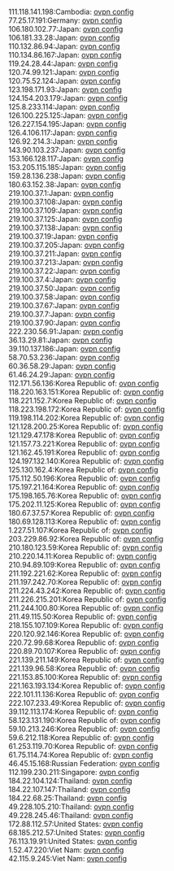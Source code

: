 111.118.141.198:Cambodia: [ovpn config](vpn/111_118_141_198.ovpn)  
77.25.17.191:Germany: [ovpn config](vpn/77_25_17_191.ovpn)  
106.180.102.77:Japan: [ovpn config](vpn/106_180_102_77.ovpn)  
106.181.33.28:Japan: [ovpn config](vpn/106_181_33_28.ovpn)  
110.132.86.94:Japan: [ovpn config](vpn/110_132_86_94.ovpn)  
110.134.86.167:Japan: [ovpn config](vpn/110_134_86_167.ovpn)  
119.24.28.44:Japan: [ovpn config](vpn/119_24_28_44.ovpn)  
120.74.99.121:Japan: [ovpn config](vpn/120_74_99_121.ovpn)  
120.75.52.124:Japan: [ovpn config](vpn/120_75_52_124.ovpn)  
123.198.171.93:Japan: [ovpn config](vpn/123_198_171_93.ovpn)  
124.154.203.179:Japan: [ovpn config](vpn/124_154_203_179.ovpn)  
125.8.233.114:Japan: [ovpn config](vpn/125_8_233_114.ovpn)  
126.100.225.125:Japan: [ovpn config](vpn/126_100_225_125.ovpn)  
126.227.154.195:Japan: [ovpn config](vpn/126_227_154_195.ovpn)  
126.4.106.117:Japan: [ovpn config](vpn/126_4_106_117.ovpn)  
126.92.214.3:Japan: [ovpn config](vpn/126_92_214_3.ovpn)  
143.90.103.237:Japan: [ovpn config](vpn/143_90_103_237.ovpn)  
153.166.128.117:Japan: [ovpn config](vpn/153_166_128_117.ovpn)  
153.205.115.185:Japan: [ovpn config](vpn/153_205_115_185.ovpn)  
159.28.136.238:Japan: [ovpn config](vpn/159_28_136_238.ovpn)  
180.63.152.38:Japan: [ovpn config](vpn/180_63_152_38.ovpn)  
219.100.37.1:Japan: [ovpn config](vpn/219_100_37_1.ovpn)  
219.100.37.108:Japan: [ovpn config](vpn/219_100_37_108.ovpn)  
219.100.37.109:Japan: [ovpn config](vpn/219_100_37_109.ovpn)  
219.100.37.125:Japan: [ovpn config](vpn/219_100_37_125.ovpn)  
219.100.37.138:Japan: [ovpn config](vpn/219_100_37_138.ovpn)  
219.100.37.19:Japan: [ovpn config](vpn/219_100_37_19.ovpn)  
219.100.37.205:Japan: [ovpn config](vpn/219_100_37_205.ovpn)  
219.100.37.211:Japan: [ovpn config](vpn/219_100_37_211.ovpn)  
219.100.37.213:Japan: [ovpn config](vpn/219_100_37_213.ovpn)  
219.100.37.22:Japan: [ovpn config](vpn/219_100_37_22.ovpn)  
219.100.37.4:Japan: [ovpn config](vpn/219_100_37_4.ovpn)  
219.100.37.50:Japan: [ovpn config](vpn/219_100_37_50.ovpn)  
219.100.37.58:Japan: [ovpn config](vpn/219_100_37_58.ovpn)  
219.100.37.67:Japan: [ovpn config](vpn/219_100_37_67.ovpn)  
219.100.37.7:Japan: [ovpn config](vpn/219_100_37_7.ovpn)  
219.100.37.90:Japan: [ovpn config](vpn/219_100_37_90.ovpn)  
222.230.56.91:Japan: [ovpn config](vpn/222_230_56_91.ovpn)  
36.13.29.81:Japan: [ovpn config](vpn/36_13_29_81.ovpn)  
39.110.137.186:Japan: [ovpn config](vpn/39_110_137_186.ovpn)  
58.70.53.236:Japan: [ovpn config](vpn/58_70_53_236.ovpn)  
60.36.58.29:Japan: [ovpn config](vpn/60_36_58_29.ovpn)  
61.46.24.29:Japan: [ovpn config](vpn/61_46_24_29.ovpn)  
112.171.56.136:Korea Republic of: [ovpn config](vpn/112_171_56_136.ovpn)  
118.220.163.151:Korea Republic of: [ovpn config](vpn/118_220_163_151.ovpn)  
118.221.152.7:Korea Republic of: [ovpn config](vpn/118_221_152_7.ovpn)  
118.223.198.172:Korea Republic of: [ovpn config](vpn/118_223_198_172.ovpn)  
119.198.114.202:Korea Republic of: [ovpn config](vpn/119_198_114_202.ovpn)  
121.128.200.25:Korea Republic of: [ovpn config](vpn/121_128_200_25.ovpn)  
121.129.47.178:Korea Republic of: [ovpn config](vpn/121_129_47_178.ovpn)  
121.157.73.221:Korea Republic of: [ovpn config](vpn/121_157_73_221.ovpn)  
121.162.45.191:Korea Republic of: [ovpn config](vpn/121_162_45_191.ovpn)  
124.197.132.140:Korea Republic of: [ovpn config](vpn/124_197_132_140.ovpn)  
125.130.162.4:Korea Republic of: [ovpn config](vpn/125_130_162_4.ovpn)  
175.112.50.196:Korea Republic of: [ovpn config](vpn/175_112_50_196.ovpn)  
175.197.21.164:Korea Republic of: [ovpn config](vpn/175_197_21_164.ovpn)  
175.198.165.76:Korea Republic of: [ovpn config](vpn/175_198_165_76.ovpn)  
175.202.11.125:Korea Republic of: [ovpn config](vpn/175_202_11_125.ovpn)  
180.67.37.57:Korea Republic of: [ovpn config](vpn/180_67_37_57.ovpn)  
180.69.128.113:Korea Republic of: [ovpn config](vpn/180_69_128_113.ovpn)  
1.227.51.107:Korea Republic of: [ovpn config](vpn/1_227_51_107.ovpn)  
203.229.86.92:Korea Republic of: [ovpn config](vpn/203_229_86_92.ovpn)  
210.180.123.59:Korea Republic of: [ovpn config](vpn/210_180_123_59.ovpn)  
210.220.14.11:Korea Republic of: [ovpn config](vpn/210_220_14_11.ovpn)  
210.94.89.109:Korea Republic of: [ovpn config](vpn/210_94_89_109.ovpn)  
211.192.221.62:Korea Republic of: [ovpn config](vpn/211_192_221_62.ovpn)  
211.197.242.70:Korea Republic of: [ovpn config](vpn/211_197_242_70.ovpn)  
211.224.43.242:Korea Republic of: [ovpn config](vpn/211_224_43_242.ovpn)  
211.226.215.201:Korea Republic of: [ovpn config](vpn/211_226_215_201.ovpn)  
211.244.100.80:Korea Republic of: [ovpn config](vpn/211_244_100_80.ovpn)  
211.49.115.50:Korea Republic of: [ovpn config](vpn/211_49_115_50.ovpn)  
218.155.107.109:Korea Republic of: [ovpn config](vpn/218_155_107_109.ovpn)  
220.120.92.146:Korea Republic of: [ovpn config](vpn/220_120_92_146.ovpn)  
220.72.99.68:Korea Republic of: [ovpn config](vpn/220_72_99_68.ovpn)  
220.89.70.107:Korea Republic of: [ovpn config](vpn/220_89_70_107.ovpn)  
221.139.211.149:Korea Republic of: [ovpn config](vpn/221_139_211_149.ovpn)  
221.139.96.58:Korea Republic of: [ovpn config](vpn/221_139_96_58.ovpn)  
221.153.85.100:Korea Republic of: [ovpn config](vpn/221_153_85_100.ovpn)  
221.163.193.134:Korea Republic of: [ovpn config](vpn/221_163_193_134.ovpn)  
222.101.11.136:Korea Republic of: [ovpn config](vpn/222_101_11_136.ovpn)  
222.107.233.49:Korea Republic of: [ovpn config](vpn/222_107_233_49.ovpn)  
39.112.113.174:Korea Republic of: [ovpn config](vpn/39_112_113_174.ovpn)  
58.123.131.190:Korea Republic of: [ovpn config](vpn/58_123_131_190.ovpn)  
59.10.213.246:Korea Republic of: [ovpn config](vpn/59_10_213_246.ovpn)  
59.6.212.118:Korea Republic of: [ovpn config](vpn/59_6_212_118.ovpn)  
61.253.119.70:Korea Republic of: [ovpn config](vpn/61_253_119_70.ovpn)  
61.75.114.74:Korea Republic of: [ovpn config](vpn/61_75_114_74.ovpn)  
46.45.15.168:Russian Federation: [ovpn config](vpn/46_45_15_168.ovpn)  
112.199.230.211:Singapore: [ovpn config](vpn/112_199_230_211.ovpn)  
184.22.104.124:Thailand: [ovpn config](vpn/184_22_104_124.ovpn)  
184.22.107.147:Thailand: [ovpn config](vpn/184_22_107_147.ovpn)  
184.22.68.25:Thailand: [ovpn config](vpn/184_22_68_25.ovpn)  
49.228.105.210:Thailand: [ovpn config](vpn/49_228_105_210.ovpn)  
49.228.245.46:Thailand: [ovpn config](vpn/49_228_245_46.ovpn)  
172.88.112.57:United States: [ovpn config](vpn/172_88_112_57.ovpn)  
68.185.212.57:United States: [ovpn config](vpn/68_185_212_57.ovpn)  
76.113.19.91:United States: [ovpn config](vpn/76_113_19_91.ovpn)  
1.52.47.220:Viet Nam: [ovpn config](vpn/1_52_47_220.ovpn)  
42.115.9.245:Viet Nam: [ovpn config](vpn/42_115_9_245.ovpn)  
